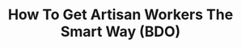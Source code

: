 ---
layout: post
title: How To Get Artisan Workers The Smart Way (BDO)
published: true
type: video
tags: nodes
image: /files/thumbnails/artisanworkers.png
excerpt: 3 Ways to get artisan workers
post-date: 2023-07-15
updated-date: 2023-07-15
direct-link: https://www.youtube.com/watch?v=g6LjD11NMhw
---